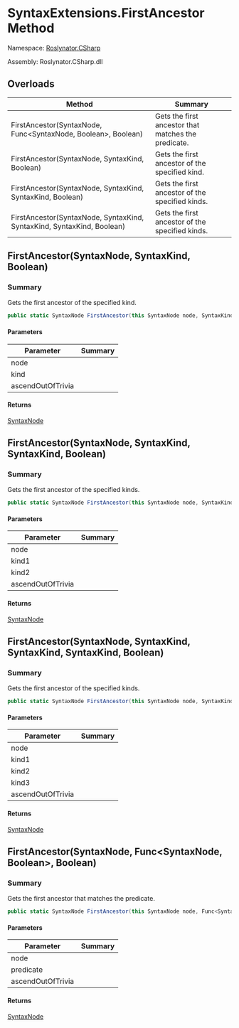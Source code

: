 # SyntaxExtensions\.FirstAncestor Method

Namespace: [Roslynator.CSharp](../../README.md)

Assembly: Roslynator\.CSharp\.dll

## Overloads

| Method | Summary |
| ------ | ------- |
| FirstAncestor\(SyntaxNode, Func\<SyntaxNode, Boolean>, Boolean\) | Gets the first ancestor that matches the predicate\. |
| FirstAncestor\(SyntaxNode, SyntaxKind, Boolean\) | Gets the first ancestor of the specified kind\. |
| FirstAncestor\(SyntaxNode, SyntaxKind, SyntaxKind, Boolean\) | Gets the first ancestor of the specified kinds\. |
| FirstAncestor\(SyntaxNode, SyntaxKind, SyntaxKind, SyntaxKind, Boolean\) | Gets the first ancestor of the specified kinds\. |

## FirstAncestor\(SyntaxNode, SyntaxKind, Boolean\)

### Summary

Gets the first ancestor of the specified kind\.

```csharp
public static SyntaxNode FirstAncestor(this SyntaxNode node, SyntaxKind kind, bool ascendOutOfTrivia = true)
```

#### Parameters

| Parameter | Summary |
| --------- | ------- |
| node | |
| kind | |
| ascendOutOfTrivia | |

#### Returns

[SyntaxNode](https://docs.microsoft.com/en-us/dotnet/api/microsoft.codeanalysis.syntaxnode)


## FirstAncestor\(SyntaxNode, SyntaxKind, SyntaxKind, Boolean\)

### Summary

Gets the first ancestor of the specified kinds\.

```csharp
public static SyntaxNode FirstAncestor(this SyntaxNode node, SyntaxKind kind1, SyntaxKind kind2, bool ascendOutOfTrivia = true)
```

#### Parameters

| Parameter | Summary |
| --------- | ------- |
| node | |
| kind1 | |
| kind2 | |
| ascendOutOfTrivia | |

#### Returns

[SyntaxNode](https://docs.microsoft.com/en-us/dotnet/api/microsoft.codeanalysis.syntaxnode)


## FirstAncestor\(SyntaxNode, SyntaxKind, SyntaxKind, SyntaxKind, Boolean\)

### Summary

Gets the first ancestor of the specified kinds\.

```csharp
public static SyntaxNode FirstAncestor(this SyntaxNode node, SyntaxKind kind1, SyntaxKind kind2, SyntaxKind kind3, bool ascendOutOfTrivia = true)
```

#### Parameters

| Parameter | Summary |
| --------- | ------- |
| node | |
| kind1 | |
| kind2 | |
| kind3 | |
| ascendOutOfTrivia | |

#### Returns

[SyntaxNode](https://docs.microsoft.com/en-us/dotnet/api/microsoft.codeanalysis.syntaxnode)


## FirstAncestor\(SyntaxNode, Func\<SyntaxNode, Boolean>, Boolean\)

### Summary

Gets the first ancestor that matches the predicate\.

```csharp
public static SyntaxNode FirstAncestor(this SyntaxNode node, Func<SyntaxNode, bool> predicate, bool ascendOutOfTrivia = true)
```

#### Parameters

| Parameter | Summary |
| --------- | ------- |
| node | |
| predicate | |
| ascendOutOfTrivia | |

#### Returns

[SyntaxNode](https://docs.microsoft.com/en-us/dotnet/api/microsoft.codeanalysis.syntaxnode)


